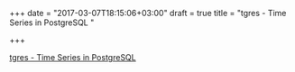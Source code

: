 +++
date = "2017-03-07T18:15:06+03:00"
draft = true
title = "tgres - Time Series in PostgreSQL "

+++

<p><a href="https://t.co/Iu10sWBWPR">tgres - Time Series in PostgreSQL </a></p>
